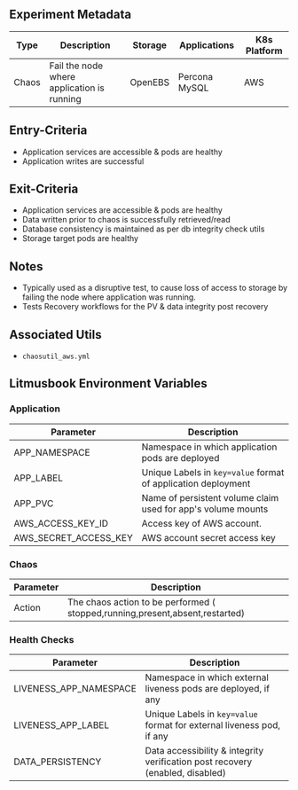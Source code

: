 ## Experiment Metadata

| Type  | Description                                | Storage | Applications  | K8s Platform |
| ----- | ------------------------------------------ | ------- | ------------- | ------------ |
| Chaos | Fail the node where application is running | OpenEBS | Percona MySQL | AWS          |

## Entry-Criteria

- Application services are accessible & pods are healthy
- Application writes are successful 

## Exit-Criteria

- Application services are accessible & pods are healthy
- Data written prior to chaos is successfully retrieved/read
- Database consistency is maintained as per db integrity check utils
- Storage target pods are healthy

## Notes

- Typically used as a disruptive test, to cause loss of access to storage by failing the node where application was running.
- Tests Recovery workflows for the PV & data integrity post recovery 

## Associated Utils 

- `chaosutil_aws.yml`

## Litmusbook Environment Variables

### Application

| Parameter             | Description                                                  |
| --------------------- | ------------------------------------------------------------ |
| APP_NAMESPACE         | Namespace in which application pods are deployed             |
| APP_LABEL             | Unique Labels in `key=value` format of application deployment |
| APP_PVC               | Name of persistent volume claim used for app's volume mounts |
| AWS_ACCESS_KEY_ID     | Access key of AWS account.                                   |
| AWS_SECRET_ACCESS_KEY | AWS account secret access key                                |

### Chaos 

| Parameter | Description                                                  |
| --------- | ------------------------------------------------------------ |
| Action    | The chaos action to be performed ( stopped,running,present,absent,restarted) |

### Health Checks 

| Parameter              | Description                                                  |
| ---------------------- | ------------------------------------------------------------ |
| LIVENESS_APP_NAMESPACE | Namespace in which external liveness pods are deployed, if any |
| LIVENESS_APP_LABEL     | Unique Labels in `key=value` format for external liveness pod, if any |
| DATA_PERSISTENCY       | Data accessibility & integrity verification post recovery (enabled, disabled) |

